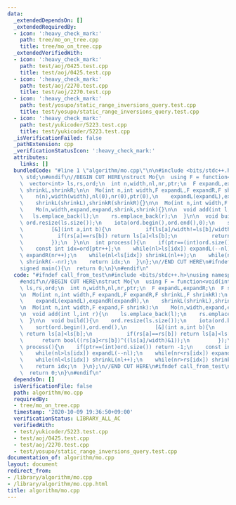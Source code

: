 ```yaml
---
data:
  _extendedDependsOn: []
  _extendedRequiredBy:
  - icon: ':heavy_check_mark:'
    path: tree/mo_on_tree.cpp
    title: tree/mo_on_tree.cpp
  _extendedVerifiedWith:
  - icon: ':heavy_check_mark:'
    path: test/aoj/0425.test.cpp
    title: test/aoj/0425.test.cpp
  - icon: ':heavy_check_mark:'
    path: test/aoj/2270.test.cpp
    title: test/aoj/2270.test.cpp
  - icon: ':heavy_check_mark:'
    path: test/yosupo/static_range_inversions_query.test.cpp
    title: test/yosupo/static_range_inversions_query.test.cpp
  - icon: ':heavy_check_mark:'
    path: test/yukicoder/5223.test.cpp
    title: test/yukicoder/5223.test.cpp
  _isVerificationFailed: false
  _pathExtension: cpp
  _verificationStatusIcon: ':heavy_check_mark:'
  attributes:
    links: []
  bundledCode: "#line 1 \"algorithm/mo.cpp\"\n\n#include <bits/stdc++.h>\nusing namespace\
    \ std;\n#endif\n//BEGIN CUT HERE\nstruct Mo{\n  using F = function<void(int)>;\n\
    \  vector<int> ls,rs,ord;\n  int n,width,nl,nr,ptr;\n  F expandL,expandR;\n  F\
    \ shrinkL,shrinkR;\n\n  Mo(int n,int width,F expandL,F expandR,F shrinkL,F shrinkR):\n\
    \    n(n),width(width),nl(0),nr(0),ptr(0),\n    expandL(expandL),expandR(expandR),\n\
    \    shrinkL(shrinkL),shrinkR(shrinkR){}\n\n  Mo(int n,int width,F expand,F shrink):\n\
    \    Mo(n,width,expand,expand,shrink,shrink){}\n\n  void add(int l,int r){\n \
    \   ls.emplace_back(l);\n    rs.emplace_back(r);\n  }\n\n  void build(){\n   \
    \ ord.resize(ls.size());\n    iota(ord.begin(),ord.end(),0);\n    sort(ord.begin(),ord.end(),\n\
    \         [&](int a,int b){\n           if(ls[a]/width!=ls[b]/width) return ls[a]<ls[b];\n\
    \           if(rs[a]==rs[b]) return ls[a]<ls[b];\n           return bool((rs[a]<rs[b])^((ls[a]/width)&1));\n\
    \         });\n  }\n\n  int process(){\n    if(ptr==(int)ord.size()) return -1;\n\
    \    const int idx=ord[ptr++];\n    while(nl>ls[idx]) expandL(--nl);\n    while(nr<rs[idx])\
    \ expandR(nr++);\n    while(nl<ls[idx]) shrinkL(nl++);\n    while(nr>rs[idx])\
    \ shrinkR(--nr);\n    return idx;\n  }\n};\n//END CUT HERE\n#ifndef call_from_test\n\
    signed main(){\n  return 0;\n}\n#endif\n"
  code: "#ifndef call_from_test\n#include <bits/stdc++.h>\nusing namespace std;\n\
    #endif\n//BEGIN CUT HERE\nstruct Mo{\n  using F = function<void(int)>;\n  vector<int>\
    \ ls,rs,ord;\n  int n,width,nl,nr,ptr;\n  F expandL,expandR;\n  F shrinkL,shrinkR;\n\
    \n  Mo(int n,int width,F expandL,F expandR,F shrinkL,F shrinkR):\n    n(n),width(width),nl(0),nr(0),ptr(0),\n\
    \    expandL(expandL),expandR(expandR),\n    shrinkL(shrinkL),shrinkR(shrinkR){}\n\
    \n  Mo(int n,int width,F expand,F shrink):\n    Mo(n,width,expand,expand,shrink,shrink){}\n\
    \n  void add(int l,int r){\n    ls.emplace_back(l);\n    rs.emplace_back(r);\n\
    \  }\n\n  void build(){\n    ord.resize(ls.size());\n    iota(ord.begin(),ord.end(),0);\n\
    \    sort(ord.begin(),ord.end(),\n         [&](int a,int b){\n           if(ls[a]/width!=ls[b]/width)\
    \ return ls[a]<ls[b];\n           if(rs[a]==rs[b]) return ls[a]<ls[b];\n     \
    \      return bool((rs[a]<rs[b])^((ls[a]/width)&1));\n         });\n  }\n\n  int\
    \ process(){\n    if(ptr==(int)ord.size()) return -1;\n    const int idx=ord[ptr++];\n\
    \    while(nl>ls[idx]) expandL(--nl);\n    while(nr<rs[idx]) expandR(nr++);\n\
    \    while(nl<ls[idx]) shrinkL(nl++);\n    while(nr>rs[idx]) shrinkR(--nr);\n\
    \    return idx;\n  }\n};\n//END CUT HERE\n#ifndef call_from_test\nsigned main(){\n\
    \  return 0;\n}\n#endif\n"
  dependsOn: []
  isVerificationFile: false
  path: algorithm/mo.cpp
  requiredBy:
  - tree/mo_on_tree.cpp
  timestamp: '2020-10-09 19:36:50+09:00'
  verificationStatus: LIBRARY_ALL_AC
  verifiedWith:
  - test/yukicoder/5223.test.cpp
  - test/aoj/0425.test.cpp
  - test/aoj/2270.test.cpp
  - test/yosupo/static_range_inversions_query.test.cpp
documentation_of: algorithm/mo.cpp
layout: document
redirect_from:
- /library/algorithm/mo.cpp
- /library/algorithm/mo.cpp.html
title: algorithm/mo.cpp
---
```

